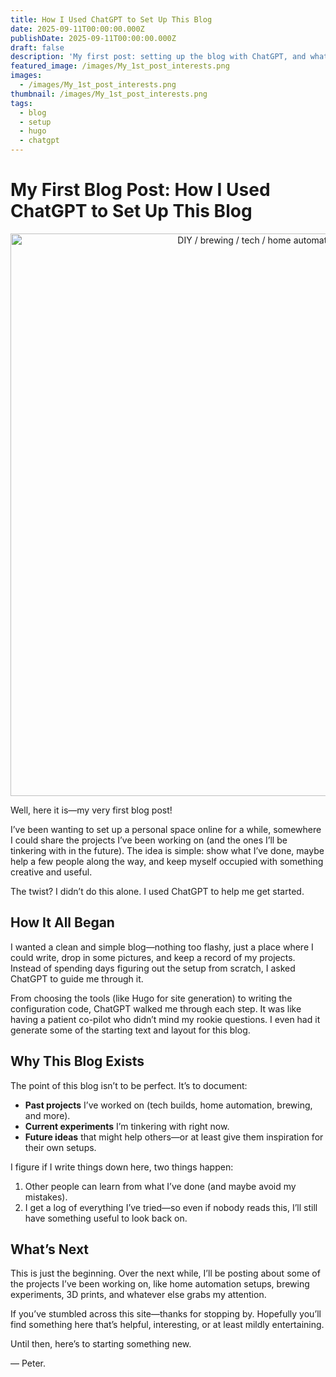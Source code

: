 ```yaml
---
title: How I Used ChatGPT to Set Up This Blog
date: 2025-09-11T00:00:00.000Z
publishDate: 2025-09-11T00:00:00.000Z
draft: false
description: 'My first post: setting up the blog with ChatGPT, and what I’ll share next.'
featured_image: /images/My_1st_post_interests.png
images:
  - /images/My_1st_post_interests.png
thumbnail: /images/My_1st_post_interests.png
tags:
  - blog
  - setup
  - hugo
  - chatgpt
---
```


# My First Blog Post: How I Used ChatGPT to Set Up This Blog

<p align="center">
  <img src="/images/My_1st_post_interests.png" alt="DIY / brewing / tech / home automation / beekeeping vibe" width="900">
</p>

Well, here it is—my very first blog post!

I’ve been wanting to set up a personal space online for a while, somewhere I could share the projects I’ve been working on (and the ones I’ll be tinkering with in the future). The idea is simple: show what I’ve done, maybe help a few people along the way, and keep myself occupied with something creative and useful.

The twist? I didn’t do this alone. I used ChatGPT to help me get started.

## How It All Began

I wanted a clean and simple blog—nothing too flashy, just a place where I could write, drop in some pictures, and keep a record of my projects. Instead of spending days figuring out the setup from scratch, I asked ChatGPT to guide me through it.

From choosing the tools (like Hugo for site generation) to writing the configuration code, ChatGPT walked me through each step. It was like having a patient co-pilot who didn’t mind my rookie questions. I even had it generate some of the starting text and layout for this blog.

## Why This Blog Exists

The point of this blog isn’t to be perfect. It’s to document:

- **Past projects** I’ve worked on (tech builds, home automation, brewing, and more).
- **Current experiments** I’m tinkering with right now.
- **Future ideas** that might help others—or at least give them inspiration for their own setups.

I figure if I write things down here, two things happen:

1. Other people can learn from what I’ve done (and maybe avoid my mistakes).  
2. I get a log of everything I’ve tried—so even if nobody reads this, I’ll still have something useful to look back on.

## What’s Next

This is just the beginning. Over the next while, I’ll be posting about some of the projects I’ve been working on, like home automation setups, brewing experiments, 3D prints, and whatever else grabs my attention.

If you’ve stumbled across this site—thanks for stopping by. Hopefully you’ll find something here that’s helpful, interesting, or at least mildly entertaining.

Until then, here’s to starting something new.

— Peter.
